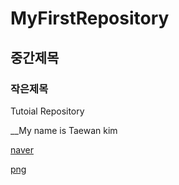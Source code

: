 # MyFirstRepository

## 중간제목

### 작은제목

Tutoial Repository

__My name is Taewan kim

[naver](https://www.naver.com/)

[png](./png/README.md)

